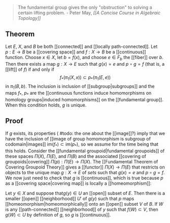 > The fundamental group gives the only "obstruction" to solving a certain lifting problem.
> \- Peter May, *[[A Concise Course in Algebraic Topology]]*
## Theorem
Let $E$, $X$, and $B$ be both [[connected]] and [[locally path-connected]]. Let $p:E\to B$ be a [[covering space]] and $f:X\to B$ be a [[continuous]] function. Choose $x\in X$, let $b = f(x)$, and choose $e\in F_b$ the [[fiber]] over $b$. Then there exists a map $g:X\to E$ such that $g(x) =e$ and $p\circ g =f$ (that is, a [[lift]] of $f$) if and only if $$f_*(\pi_1(X,x))\subset p_*(\pi_1(E,e))$$ in $\pi_1(B,b)$. The inclusion is inclusion of [[subgroup|subgroups]] and the maps $f_*$, $p_*$ are the [[continuous functions induce homomorphisms on homology groups|induced homomorphisms]] on the [[fundamental group]]. When this condition holds, $g$ is unique.
## Proof
If $g$ exists, its properties ( #todo: the one about the [[image]]?) imply that we have the inclusion of [[image of group homomorphism is subgroup of codomain|images]] $\text{im}(f_*)\subset \text{im}(p_*)$, so we assume for the time being that this holds. Consider the [[fundamental groupoid|fundamental groupoids]] of these spaces $\Pi(X)$, $\Pi(E)$, and $\Pi(B)$ and the associated [[covering of groupoids|covering]] $\Pi(p):\Pi(E)\to \Pi(X)$. The [[Fundamental Theorem of Covering Groupoid Theory]] gives a [[functor]] $\Pi(X)\to \Pi(E)$ that restricts on objects to the unique map $g:X\to E$ of *sets* such that $g(x) =e$ and $p\circ g=f$. We now just need to check that $g$ is [[continuous]], which is true because $p$ as a [[covering space|covering map]] is locally a [[homeomorphism]]:

Let $y\in X$ and suppose that$g(y)\in U$ an [[open]] subset of $E$. Then there is a smaller [[open]] [[neighborhood]] $U'$ of $g(y)$ such that $p$ maps [[homeomorphism|homeomorphically]] onto an [[open]] subset $V$ of $B$. If $W$ is any [[path-connected]] [[neighborhood]] of $y$ such that $f(W)\subset V$, then $g(W)\subset U$ by definition of $g$, so $g$ is [[continuous]].